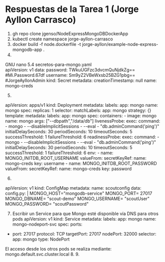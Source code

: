 # Respuestas de la Tarea 1 (Jorge Ayllon Carrasco)
1. gh repo clone jgenso/NodeExpressMongoDBDockerApp   
2. kubectl create namespace jorge-ayllon-carrasco 
3. docker build -f node.dockerfile -t jorge-ayllon/example-node-express-mongodb-app .
4. 
  GNU nano 5.4                                                                                  secretos-para-mongo.yaml                                                                                           
apiVersion: v1
data:
  password: TWkuUGFzc3dvcmQuNjdkZg== #Mi.Password.67df
  username: Sm9yZ2VBeWxsb25BZG1pbg== #JorgeAyllonAdmin
kind: Secret
metadata:
  creationTimestamp: null
  name: mongo-creds

5.
apiVersion: apps/v1
kind: Deployment
metadata:
  labels:
    app: mongo
  name: mongo
spec:
  replicas: 1
  selector:
    matchLabels:
      app: mongo
  strategy: {}
  template:
    metadata:
      labels:
        app: mongo
    spec:
      containers:
      - image: mongo
        name: mongo
        args: ["--dbpath","/data/db"]
        livenessProbe:
          exec:
            command:
              - mongo
              - --disableImplicitSessions
              - --eval
              - "db.adminCommand('ping')"
          initialDelaySeconds: 30
          periodSeconds: 10
          timeoutSeconds: 5
          successThreshold: 1
          failureThreshold: 6
        readinessProbe:
          exec:
            command:
              - mongo
              - --disableImplicitSessions
              - --eval
              - "db.adminCommand('ping')"
          initialDelaySeconds: 30
          periodSeconds: 10
          timeoutSeconds: 5
          successThreshold: 1
          failureThreshold: 6
        env:
        - name: MONGO_INITDB_ROOT_USERNAME
          valueFrom:
            secretKeyRef:
              name: mongo-creds
              key: username
        - name: MONGO_INITDB_ROOT_PASSWORD
          valueFrom:
            secretKeyRef:
              name: mongo-creds
              key: password

6.
apiVersion: v1
kind: ConfigMap
metadata:
  name: scoutconfig
data:
  config.py: |
    MONGO_HOST="mongodb-service"
    MONGO_PORT= 27017
    MONGO_DBNAME= "scout-demo"
    MONGO_USERNAME= "scoutUser"
    MONGO_PASSWORD= "scoutPassword"
    
7. Escribir un Service para que Mongo esté disponible vía DNS para otros pods
apiVersion: v1
kind: Service
metadata:
  labels:
    app: mongo
  name: mongo-nodeport-svc
spec:
  ports:
  - port: 27017
    protocol: TCP
    targetPort: 27017
    nodePort: 32000
  selector:
    app: mongo
  type: NodePort

El acceso desde los otros pods se realiza mediante:
mongo.default.svc.cluster.local
8.
9.
